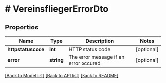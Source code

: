 # # VereinsfliegerErrorDto

## Properties

Name | Type | Description | Notes
------------ | ------------- | ------------- | -------------
**httpstatuscode** | **int** | HTTP status code | [optional] 
**error** | **string** | The error message if an error occured | [optional] 

[[Back to Model list]](../../README.md#documentation-for-models) [[Back to API list]](../../README.md#documentation-for-api-endpoints) [[Back to README]](../../README.md)


